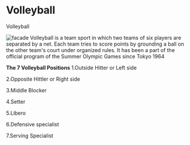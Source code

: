 # Volleyball
Volleyball

![facade](https://cdn.britannica.com/81/198481-050-10CED2D9/Gilberto-Godoy-Filho-ball-Brazil-Argentina-volleyball-2007.jpg)
Volleyball is a team sport in which two teams of six players are separated by a net. Each team tries to score points by grounding a ball on the other team's court under organized rules. It has been a part of the official program of the Summer Olympic Games since Tokyo 1964

**The 7 Volleyball Positions**
1.Outside Hitter or Left side

2.Opposite Hittler or Right side

3.Middle Blocker 

4.Setter

5.Libero

6.Defensive specialist

7.Serving Specialist
